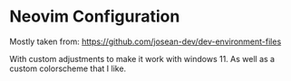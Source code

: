 # Neovim Configuration

Mostly taken from: https://github.com/josean-dev/dev-environment-files

With custom adjustments to make it work with windows 11.
As well as a custom colorscheme that I like.
